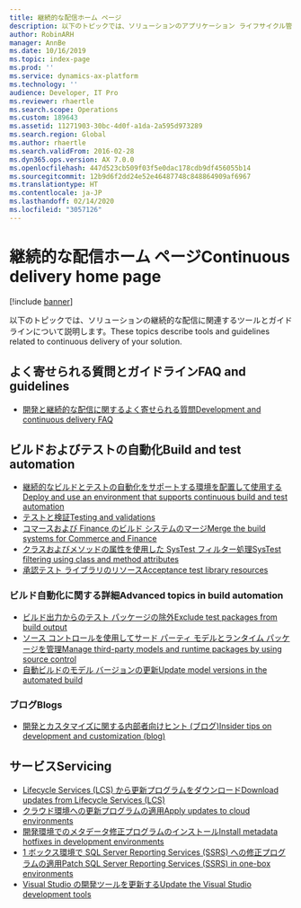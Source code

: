 ```yaml
---
title: 継続的な配信ホーム ページ
description: 以下のトピックでは、ソリューションのアプリケーション ライフサイクル管理と継続的な配信に関連するツールとガイドラインについて説明します。
author: RobinARH
manager: AnnBe
ms.date: 10/16/2019
ms.topic: index-page
ms.prod: ''
ms.service: dynamics-ax-platform
ms.technology: ''
audience: Developer, IT Pro
ms.reviewer: rhaertle
ms.search.scope: Operations
ms.custom: 189643
ms.assetid: 11271903-30bc-4d0f-a1da-2a595d973289
ms.search.region: Global
ms.author: rhaertle
ms.search.validFrom: 2016-02-28
ms.dyn365.ops.version: AX 7.0.0
ms.openlocfilehash: 447d523cb509f03f5e0dac178cdb9df456055b14
ms.sourcegitcommit: 12b9d6f2dd24e52e46487748c848864909af6967
ms.translationtype: HT
ms.contentlocale: ja-JP
ms.lasthandoff: 02/14/2020
ms.locfileid: "3057126"
---
```

# <a name="continuous-delivery-home-page"></a><span data-ttu-id="025f5-103">継続的な配信ホーム ページ</span><span class="sxs-lookup"><span data-stu-id="025f5-103">Continuous delivery home page</span></span>

[!include [banner](../includes/banner.md)]

<span data-ttu-id="025f5-104">以下のトピックでは、ソリューションの継続的な配信に関連するツールとガイドラインについて説明します。</span><span class="sxs-lookup"><span data-stu-id="025f5-104">These topics describe tools and guidelines related to continuous delivery of your solution.</span></span>

<a name="faq-and-guidelines"></a><span data-ttu-id="025f5-105">よく寄せられる質問とガイドライン</span><span class="sxs-lookup"><span data-stu-id="025f5-105">FAQ and guidelines</span></span>
------------------

- [<span data-ttu-id="025f5-106">開発と継続的な配信に関するよく寄せられる質問</span><span class="sxs-lookup"><span data-stu-id="025f5-106">Development and continuous delivery FAQ</span></span>](continuous-delivery-faq.md)

## <a name="build-and-test-automation"></a><span data-ttu-id="025f5-107">ビルドおよびテストの自動化</span><span class="sxs-lookup"><span data-stu-id="025f5-107">Build and test automation</span></span>
- [<span data-ttu-id="025f5-108">継続的なビルドとテストの自動化をサポートする環境を配置して使用する</span><span class="sxs-lookup"><span data-stu-id="025f5-108">Deploy and use an environment that supports continuous build and test automation</span></span>](../perf-test/continuous-build-test-automation.md)
- [<span data-ttu-id="025f5-109">テストと検証</span><span class="sxs-lookup"><span data-stu-id="025f5-109">Testing and validations</span></span>](../perf-test/testing-validation.md)
- [<span data-ttu-id="025f5-110">コマースおよび Finance のビルド システムのマージ</span><span class="sxs-lookup"><span data-stu-id="025f5-110">Merge the build systems for Commerce and Finance</span></span>](../../../retail/dev-itpro/retail-sdk/integrate-retail-sdk-continuous-build.md)
- [<span data-ttu-id="025f5-111">クラスおよびメソッドの属性を使用した SysTest フィルター処理</span><span class="sxs-lookup"><span data-stu-id="025f5-111">SysTest filtering using class and method attributes</span></span>](../perf-test/systest-filtering.md)
- [<span data-ttu-id="025f5-112">承認テスト ライブラリのリソース</span><span class="sxs-lookup"><span data-stu-id="025f5-112">Acceptance test library resources</span></span>](../perf-test/acceptance-test-library.md)

### <a name="advanced-topics-in-build-automation"></a><span data-ttu-id="025f5-113">ビルド自動化に関する詳細</span><span class="sxs-lookup"><span data-stu-id="025f5-113">Advanced topics in build automation</span></span>
- [<span data-ttu-id="025f5-114">ビルド出力からのテスト パッケージの除外</span><span class="sxs-lookup"><span data-stu-id="025f5-114">Exclude test packages from build output</span></span>](exclude-test-packages.md)
- [<span data-ttu-id="025f5-115">ソース コントロールを使用してサード パーティ モデルとランタイム パッケージを管理</span><span class="sxs-lookup"><span data-stu-id="025f5-115">Manage third-party models and runtime packages by using source control</span></span>](manage-runtime-packages.md)
- [<span data-ttu-id="025f5-116">自動ビルドのモデル バージョンの更新</span><span class="sxs-lookup"><span data-stu-id="025f5-116">Update model versions in the automated build</span></span>](version-models-build.md)

### <a name="blogs"></a><span data-ttu-id="025f5-117">ブログ</span><span class="sxs-lookup"><span data-stu-id="025f5-117">Blogs</span></span>

- [<span data-ttu-id="025f5-118">開発とカスタマイズに関する内部者向けヒント (ブログ)</span><span class="sxs-lookup"><span data-stu-id="025f5-118">Insider tips on development and customization (blog)</span></span>](https://community.dynamics.com/365/financeandoperations/b/newdynamicsax)

## <a name="servicing"></a><span data-ttu-id="025f5-119">サービス</span><span class="sxs-lookup"><span data-stu-id="025f5-119">Servicing</span></span>
- [<span data-ttu-id="025f5-120">Lifecycle Services (LCS) から更新プログラムをダウンロード</span><span class="sxs-lookup"><span data-stu-id="025f5-120">Download updates from Lifecycle Services (LCS)</span></span>](../migration-upgrade/download-hotfix-lcs.md)
- [<span data-ttu-id="025f5-121">クラウド環境への更新プログラムの適用</span><span class="sxs-lookup"><span data-stu-id="025f5-121">Apply updates to cloud environments</span></span>](../deployment/apply-deployable-package-system.md)
- [<span data-ttu-id="025f5-122">開発環境でのメタデータ修正プログラムのインストール</span><span class="sxs-lookup"><span data-stu-id="025f5-122">Install metadata hotfixes in development environments</span></span>](../migration-upgrade/install-metadata-hotfix-package.md)
- [<span data-ttu-id="025f5-123">1 ボックス環境で SQL Server Reporting Services (SSRS) への修正プログラムの適用</span><span class="sxs-lookup"><span data-stu-id="025f5-123">Patch SQL Server Reporting Services (SSRS) in one-box environments</span></span>](../migration-upgrade/patch-reporting-service-environment.md)
- [<span data-ttu-id="025f5-124"> Visual Studio の開発ツールを更新する</span><span class="sxs-lookup"><span data-stu-id="025f5-124">Update the Visual Studio development tools</span></span>](update-development-tools.md)
